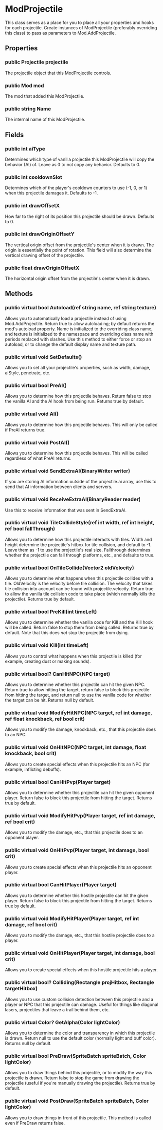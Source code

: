 # ModProjectile

This class serves as a place for you to place all your properties and hooks for each projectile. Create instances of ModProjectile (preferably overriding this class) to pass as parameters to Mod.AddProjectile.

## Properties

### public Projectile projectile

The projectile object that this ModProjectile controls.

### public Mod mod

The mod that added this ModProjectile.

### public string Name

The internal name of this ModProjectile.

## Fields

### public int aiType

Determines which type of vanilla projectile this ModProjectile will copy the behavior (AI) of. Leave as 0 to not copy any behavior. Defaults to 0.

### public int cooldownSlot

Determines which of the player's cooldown counters to use (-1, 0, or 1) when this projectile damages it. Defaults to -1.

### public int drawOffsetX

How far to the right of its position this projectile should be drawn. Defaults to 0.

### public int drawOriginOffsetY

The vertical origin offset from the projectile's center when it is drawn. The origin is essentially the point of rotation. This field will also determine the vertical drawing offset of the projectile.

### public float drawOriginOffsetX

The horizontal origin offset from the projectile's center when it is drawn.

## Methods

### public virtual bool Autoload(ref string name, ref string texture)

Allows you to automatically load a projectile instead of using Mod.AddProjectile. Return true to allow autoloading; by default returns the mod's autoload property. Name is initialized to the overriding class name, and texture is initialized to the namespace and overriding class name with periods replaced with slashes. Use this method to either force or stop an autoload, or to change the default display name and texture path.

### public virtual void SetDefaults()

Allows you to set all your projectile's properties, such as width, damage, aiStyle, penetrate, etc.

### public virtual bool PreAI()

Allows you to determine how this projectile behaves. Return false to stop the vanilla AI and the AI hook from being run. Returns true by default.

### public virtual void AI()

Allows you to determine how this projectile behaves. This will only be called if PreAI returns true.

### public virtual void PostAI()

Allows you to determine how this projectile behaves. This will be called regardless of what PreAI returns.

### public virtual void SendExtraAI(BinaryWriter writer)

If you are storing AI information outside of the projectile.ai array, use this to send that AI information between clients and servers.

### public virtual void ReceiveExtraAI(BinaryReader reader)

Use this to receive information that was sent in SendExtraAI.

### public virtual void TileCollideStyle(ref int width, ref int height, ref bool fallThrough)

Allows you to determine how this projectile interacts with tiles. Width and height determine the projectile's hitbox for tile collision, and default to -1. Leave them as -1 to use the projectile's real size. Fallthrough determines whether the projectile can fall through platforms, etc., and defaults to true.

### public virtual bool OnTileCollide(Vector2 oldVelocity)

Allows you to determine what happens when this projectile collides with a tile. OldVelocity is the velocity before tile collision. The velocity that takes tile collision into account can be found with projectile.velocity. Return true to allow the vanilla tile collision code to take place (which normally kills the projectile). Returns true by default.

### public virtual bool PreKill(int timeLeft)

Allows you to determine whether the vanilla code for Kill and the Kill hook will be called. Return false to stop them from being called. Returns true by default. Note that this does _not_ stop the projectile from dying.

### public virtual void Kill(int timeLeft)

Allows you to control what happens when this projectile is killed (for example, creating dust or making sounds).

### public virtual bool? CanHitNPC(NPC target)

Allows you to determine whether this projectile can hit the given NPC. Return true to allow hitting the target, return false to block this projectile from hitting the target, and return null to use the vanilla code for whether the target can be hit. Returns null by default.

### public virtual void ModifyHitNPC(NPC target, ref int damage, ref float knockback, ref bool crit)

Allows you to modify the damage, knockback, etc., that this projectile does to an NPC.

### public virtual void OnHitNPC(NPC target, int damage, float knockback, bool crit)

Allows you to create special effects when this projectile hits an NPC (for example, inflicting debuffs).

### public virtual bool CanHitPvp(Player target)

Allows you to determine whether this projectile can hit the given opponent player. Return false to block this projectile from hitting the target. Returns true by default.

### public virtual void ModifyHitPvp(Player target, ref int damage, ref bool crit)

Allows you to modify the damage, etc., that this projectile does to an opponent player.

### public virtual void OnHitPvp(Player target, int damage, bool crit)

Allows you to create special effects when this projectile hits an opponent player.

### public virtual bool CanHitPlayer(Player target)

Allows you to determine whether this hostile projectile can hit the given player. Return false to block this projectile from hitting the target. Returns true by default.

### public virtual void ModifyHitPlayer(Player target, ref int damage, ref bool crit)

Allows you to modify the damage, etc., that this hostile projectile does to a player.

### public virtual void OnHitPlayer(Player target, int damage, bool crit)

Allows you to create special effects when this hostile projectile hits a player.

### public virtual bool? Colliding(Rectangle projHitbox, Rectangle targetHitbox)

Allows you to use custom collision detection between this projectile and a player or NPC that this projectile can damage. Useful for things like diagonal lasers, projectiles that leave a trail behind them, etc.

### public virtual Color? GetAlpha(Color lightColor)

Allows you to determine the color and transparency in which this projectile is drawn. Return null to use the default color (normally light and buff color). Returns null by default.

### public virtual bool PreDraw(SpriteBatch spriteBatch, Color lightColor)

Allows you to draw things behind this projectile, or to modify the way this projectile is drawn. Return false to stop the game from drawing the projectile (useful if you're manually drawing the projectile). Returns true by default.

### public virtual void PostDraw(SpriteBatch spriteBatch, Color lightColor)

Allows you to draw things in front of this projectile. This method is called even if PreDraw returns false.
